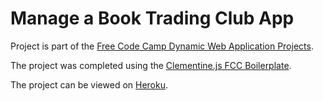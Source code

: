 # Manage a Book Trading Club App
Project is part of the [Free Code Camp Dynamic Web Application Projects](https://www.freecodecamp.com/challenges/build-a-pinterest-clone).

The project was completed using the [Clementine.js FCC Boilerplate](http://www.clementinejs.com/).

The project can be viewed on [Heroku](https://limitless-stream-97990.herokuapp.com/).